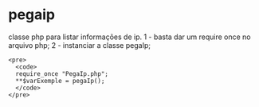 # pegaip
classe php para listar informações de ip.
1 - basta dar um require once no arquivo php;
2 - instanciar a classe pegaIp;

```
<pre>
  <code>
  require_once "PegaIp.php";
  **$varExemple = pegaIp();
  </code>
</pre>
```
